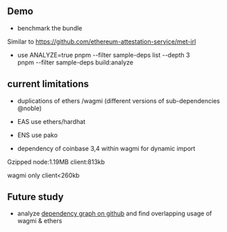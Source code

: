 ## Demo
- benchmark the bundle 

 Similar to https://github.com/ethereum-attestation-service/met-irl


- use ANALYZE=true
pnpm --filter sample-deps list --depth 3       
pnpm --filter sample-deps build:analyze

## current limitations
- duplications of ethers /wagmi (different versions of sub-dependencies @noble)

- EAS use ethers/hardhat

- ENS use pako

- dependency of coinbase 3,4 within wagmi for dynamic import


Gzipped node:1.19MB client:813kb

wagmi only client<260kb


## Future study
- analyze [dependency graph on github](https://github.com/wevm/wagmi/network/dependents) and find overlapping usage of wagmi & ethers 
